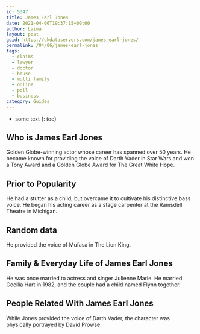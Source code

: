 ```yaml
---
id: 5347
title: James Earl Jones
date: 2021-04-06T19:37:15+00:00
author: Laima
layout: post
guid: https://ukdataservers.com/james-earl-jones/
permalink: /04/06/james-earl-jones
tags:
  - claims
  - lawyer
  - doctor
  - house
  - multi family
  - online
  - poll
  - business
category: Guides
---
```


* some text
{: toc}


## Who is James Earl Jones
                  
                  
                  
Golden Globe-winning actor whose career has spanned over 50 years. He became known for providing the voice of Darth Vader in Star Wars and won a Tony Award and a Golden Globe Award for The Great White Hope. 
                  
              
            
              
            
                
                
                
## Prior to Popularity
                  
                  
                  
He had a stutter as a child, but overcame it to cultivate his distinctive bass voice. He began his acting career as a stage carpenter at the Ramsdell Theatre in Michigan. 
                  
              
            
              
            
                
                
                
## Random data
                  
                  
                  
He provided the voice of Mufasa in The Lion King.
                  
              
            
              
            
                
                
                
## Family & Everyday Life of James Earl Jones
                  
                  
                  
He was once married to actress and singer Julienne Marie. He married Cecilia Hart in 1982, and the couple had a child named Flynn together.
                  
              
            
              
            
                
                
                
## People Related With James Earl Jones
                  
                  
                  
While Jones provided the voice of Darth Vader, the character was physically portrayed by David Prowse.
                  
              
            
              
            
                
              
            
              
              
            
            
              
            
          
          
          